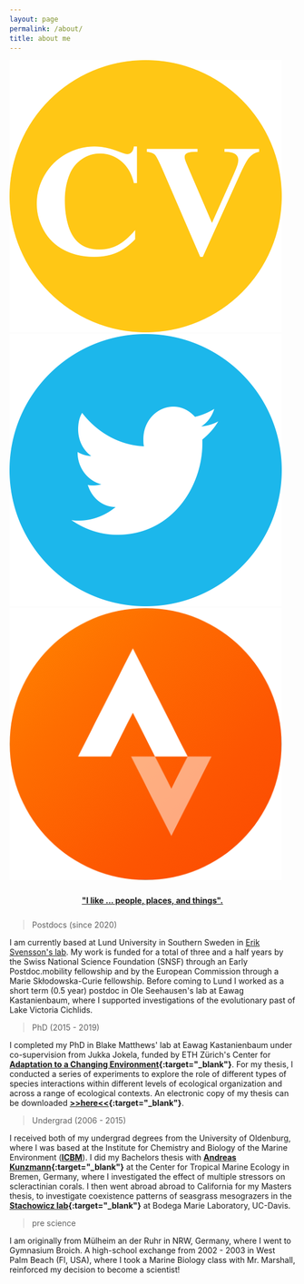 ```yaml
---
layout: page
permalink: /about/
title: about me
---
```


<div class="social-media">
	<a href="/assets/files/moritz_luerig_cv.pdf" target="_blank">
	<img src="/assets/images/social_media/cv.png">
	</a>
    <a href="https://twitter.com/mluerig" target="_blank">
	<img src="/assets/images/social_media/twitter.png">
	</a>
    <a href="https://www.strava.com/athletes/16016298" target="_blank">
	<img src="/assets/images/social_media/strava.png">
	</a>
</div>

<div style="padding-bottom:12px; padding-top:24px; text-align: center; font-weight: bold; font-size:100%">
<a href="https://youtu.be/G-mc6OhqQiI?t=14" target="_blank">
"I like ... people, places, and things".</a></div>

> Postdocs (since 2020)

I am currently based at Lund University in Southern Sweden in <a id="link" href="https://portal.research.lu.se/en/organisations/evolution-and-ecology-of-phenotypes-in-nature" target="_blank">Erik Svensson's lab</a>. My work is funded for a total of three and a half years by the Swiss National Science Foundation (SNSF) through an Early Postdoc.mobility fellowship and by the European Commission through a Marie Skłodowska-Curie fellowship. Before coming to Lund I worked as a short term (0.5 year) postdoc in Ole Seehausen's lab at Eawag Kastanienbaum, where I supported investigations of the evolutionary past of Lake Victoria Cichlids.

> PhD (2015 - 2019)

I completed my PhD in Blake Matthews' lab at Eawag Kastanienbaum under co-supervision from Jukka Jokela, funded by ETH Zürich's Center for **[Adaptation to a Changing Environment](https://adaptation.ethz.ch/){:target="_blank"}**. For my thesis, I conducted a series of experiments to explore the role of different types of species interactions within different levels of ecological organization and across a range of ecological contexts. An electronic copy of my thesis can be downloaded **[>>here<<](https://www.dora.lib4ri.ch/eawag/islandora/object/eawag%3A19819){:target="_blank"}**. 

> Undergrad (2006 - 2015)

I received both of my undergrad degrees from the University of Oldenburg, where I was based at the Institute for Chemistry and Biology of the Marine Environment (**[ICBM](https://uol.de/icbm)**). I did my Bachelors thesis with **[Andreas Kunzmann](https://www.leibniz-zmt.de/de/tropenforschung/organisation/wissenschaftliche-abteilungen-struktur/oekologie/ag-experimentelle-aquakultur.html){:target="_blank"}** at the Center for Tropical Marine Ecology in Bremen, Germany, where I investigated the effect of multiple stressors on scleractinian corals. I then went abroad abroad to California for my Masters thesis, to investigate coexistence patterns of seasgrass mesograzers in the **[Stachowicz lab](https://stachlab.wordpress.com/){:target="_blank"}** at Bodega Marie Laboratory, UC-Davis. 

> pre science

I am originally from Mülheim an der Ruhr in NRW, Germany, where I went to Gymnasium Broich. A high-school exchange from 2002 - 2003 in West Palm Beach (Fl, USA), where I took a Marine Biology class with Mr. Marshall, reinforced my decision to become a scientist!